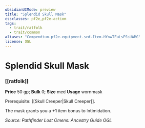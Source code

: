 ```yaml
---
obsidianUIMode: preview
title: "Splendid Skull Mask"
cssclasses: pf2e,pf2e-action
tags:
  - trait/ratfolk
  - trait/common
aliases: "Compendium.pf2e.equipment-srd.Item.HYnwTFuLsFSsUAMG"
license: OGL
---
```

# Splendid Skull Mask

### [[ratfolk]]


**Price** 50 gp; 
**Bulk** 0; **Size** med
**Usage** wornmask

Prerequisite: [[Skull Creeper|Skull Creeper]].

The mask grants you a +1 item bonus to Intimidation.

*Source: Pathfinder Lost Omens: Ancestry Guide*
*OGL*
